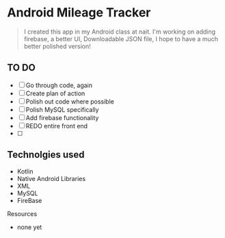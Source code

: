 # Android Mileage Tracker

> I created this app in my Android class at nait. I'm working on adding firebase, a better UI, Downloadable JSON file, I hope to have a much better polished version!

## TO DO
 - [ ] Go through code, again
 - [ ] Create plan of action
 - [ ] Polish out code where possible
  - [ ] Polish MySQL specifically
 - [ ] Add firebase functionality
 - [ ] REDO entire front end
 - [ ] 

## Technolgies used
 - Kotlin
 - Native Android Libraries
 - XML
 - MySQL
 - FireBase

Resources
 - none yet

